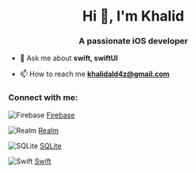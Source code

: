 <h1 align="center">Hi 👋, I'm Khalid</h1>
<h3 align="center">A passionate iOS developer</h3>

- 💬 Ask me about **swift, swiftUI**

- 📫 How to reach me **khalidald4z@gmail.com**

<h3 align="left">Connect with me:</h3>
<p align="left">
</p>


![Firebase](https://www.vectorlogo.zone/logos/firebase/firebase-icon.svg)
[Firebase](https://firebase.google.com/)

![Realm](https://raw.githubusercontent.com/bestofjs/bestofjs-webui/8665e8c267a0215f3159df28b33c365198101df5/public/logos/realm.svg)
[Realm](https://realm.io/)

![SQLite](https://www.vectorlogo.zone/logos/sqlite/sqlite-icon.svg)
[SQLite](https://www.sqlite.org/)

![Swift](https://developer.apple.com/assets/elements/icons/swiftui/swiftui-96x96_2x.png)
[Swift](https://developer.apple.com/swift/)
